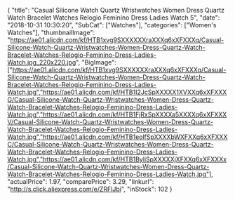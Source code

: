 {
	"title": "Casual Silicone Watch Quartz Wristwatches Women Dress Quartz Watch Bracelet Watches Relogio Feminino Dress Ladies Watch 5",
	"date": "2018-10-31 10:30:20",
	"SubCat": ["Watches"],
	"categories": ["Women's Watches"],
	"thumbnailImage": "https://ae01.alicdn.com/kf/HTB1xvg9SXXXXXXraXXXq6xXFXXXq/Casual-Silicone-Watch-Quartz-Wristwatches-Women-Dress-Quartz-Watch-Bracelet-Watches-Relogio-Feminino-Dress-Ladies-Watch.jpg_220x220.jpg",
	"BigImage": ["https://ae01.alicdn.com/kf/HTB1xvg9SXXXXXXraXXXq6xXFXXXq/Casual-Silicone-Watch-Quartz-Wristwatches-Women-Dress-Quartz-Watch-Bracelet-Watches-Relogio-Feminino-Dress-Ladies-Watch.jpg","https://ae01.alicdn.com/kf/HTB1I2JcSpXXXXX1XVXXq6xXFXXXG/Casual-Silicone-Watch-Quartz-Wristwatches-Women-Dress-Quartz-Watch-Bracelet-Watches-Relogio-Feminino-Dress-Ladies-Watch.jpg","https://ae01.alicdn.com/kf/HTB1FjRxSpXXXXa5XXXXq6xXFXXXV/Casual-Silicone-Watch-Quartz-Wristwatches-Women-Dress-Quartz-Watch-Bracelet-Watches-Relogio-Feminino-Dress-Ladies-Watch.jpg","https://ae01.alicdn.com/kf/HTB1eolfSpXXXXbWXFXXq6xXFXXXC/Casual-Silicone-Watch-Quartz-Wristwatches-Women-Dress-Quartz-Watch-Bracelet-Watches-Relogio-Feminino-Dress-Ladies-Watch.jpg","https://ae01.alicdn.com/kf/HTB1ByliSpXXXXXjXFXXq6xXFXXXx/Casual-Silicone-Watch-Quartz-Wristwatches-Women-Dress-Quartz-Watch-Bracelet-Watches-Relogio-Feminino-Dress-Ladies-Watch.jpg"],
	"actualPrice": 1.97,
	"comparePrice": 3.29,
	"linkurl": "http://s.click.aliexpress.com/e/ZRFlJbi",
	"inStock": 102
}
